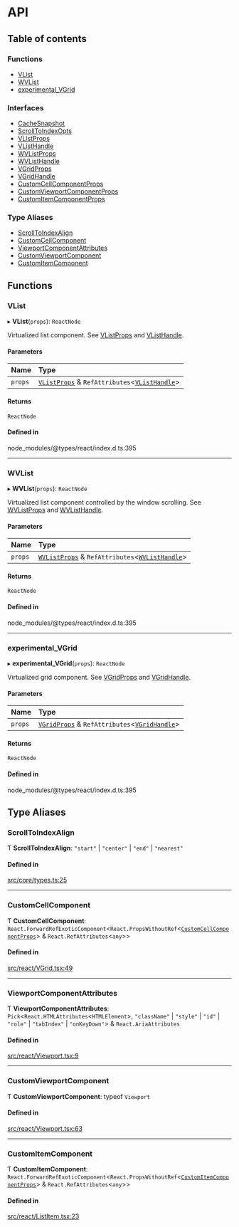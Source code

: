 # API

## Table of contents

### Functions

- [VList](API.md#vlist)
- [WVList](API.md#wvlist)
- [experimental\_VGrid](API.md#experimental_vgrid)

### Interfaces

- [CacheSnapshot](interfaces/CacheSnapshot.md)
- [ScrollToIndexOpts](interfaces/ScrollToIndexOpts.md)
- [VListProps](interfaces/VListProps.md)
- [VListHandle](interfaces/VListHandle.md)
- [WVListProps](interfaces/WVListProps.md)
- [WVListHandle](interfaces/WVListHandle.md)
- [VGridProps](interfaces/VGridProps.md)
- [VGridHandle](interfaces/VGridHandle.md)
- [CustomCellComponentProps](interfaces/CustomCellComponentProps.md)
- [CustomViewportComponentProps](interfaces/CustomViewportComponentProps.md)
- [CustomItemComponentProps](interfaces/CustomItemComponentProps.md)

### Type Aliases

- [ScrollToIndexAlign](API.md#scrolltoindexalign)
- [CustomCellComponent](API.md#customcellcomponent)
- [ViewportComponentAttributes](API.md#viewportcomponentattributes)
- [CustomViewportComponent](API.md#customviewportcomponent)
- [CustomItemComponent](API.md#customitemcomponent)

## Functions

### VList

▸ **VList**(`props`): `ReactNode`

Virtualized list component. See [VListProps](interfaces/VListProps.md) and [VListHandle](interfaces/VListHandle.md).

#### Parameters

| Name | Type |
| :------ | :------ |
| `props` | [`VListProps`](interfaces/VListProps.md) & `RefAttributes`\<[`VListHandle`](interfaces/VListHandle.md)\> |

#### Returns

`ReactNode`

#### Defined in

node_modules/@types/react/index.d.ts:395

___

### WVList

▸ **WVList**(`props`): `ReactNode`

Virtualized list component controlled by the window scrolling. See [WVListProps](interfaces/WVListProps.md) and [WVListHandle](interfaces/WVListHandle.md).

#### Parameters

| Name | Type |
| :------ | :------ |
| `props` | [`WVListProps`](interfaces/WVListProps.md) & `RefAttributes`\<[`WVListHandle`](interfaces/WVListHandle.md)\> |

#### Returns

`ReactNode`

#### Defined in

node_modules/@types/react/index.d.ts:395

___

### experimental\_VGrid

▸ **experimental_VGrid**(`props`): `ReactNode`

Virtualized grid component. See [VGridProps](interfaces/VGridProps.md) and [VGridHandle](interfaces/VGridHandle.md).

#### Parameters

| Name | Type |
| :------ | :------ |
| `props` | [`VGridProps`](interfaces/VGridProps.md) & `RefAttributes`\<[`VGridHandle`](interfaces/VGridHandle.md)\> |

#### Returns

`ReactNode`

#### Defined in

node_modules/@types/react/index.d.ts:395

## Type Aliases

### ScrollToIndexAlign

Ƭ **ScrollToIndexAlign**: ``"start"`` \| ``"center"`` \| ``"end"`` \| ``"nearest"``

#### Defined in

[src/core/types.ts:25](https://github.com/inokawa/virtua/blob/b8f459ef/src/core/types.ts#L25)

___

### CustomCellComponent

Ƭ **CustomCellComponent**: `React.ForwardRefExoticComponent`\<`React.PropsWithoutRef`\<[`CustomCellComponentProps`](interfaces/CustomCellComponentProps.md)\> & `React.RefAttributes`\<`any`\>\>

#### Defined in

[src/react/VGrid.tsx:49](https://github.com/inokawa/virtua/blob/b8f459ef/src/react/VGrid.tsx#L49)

___

### ViewportComponentAttributes

Ƭ **ViewportComponentAttributes**: `Pick`\<`React.HTMLAttributes`\<`HTMLElement`\>, ``"className"`` \| ``"style"`` \| ``"id"`` \| ``"role"`` \| ``"tabIndex"`` \| ``"onKeyDown"``\> & `React.AriaAttributes`

#### Defined in

[src/react/Viewport.tsx:9](https://github.com/inokawa/virtua/blob/b8f459ef/src/react/Viewport.tsx#L9)

___

### CustomViewportComponent

Ƭ **CustomViewportComponent**: typeof `Viewport`

#### Defined in

[src/react/Viewport.tsx:63](https://github.com/inokawa/virtua/blob/b8f459ef/src/react/Viewport.tsx#L63)

___

### CustomItemComponent

Ƭ **CustomItemComponent**: `React.ForwardRefExoticComponent`\<`React.PropsWithoutRef`\<[`CustomItemComponentProps`](interfaces/CustomItemComponentProps.md)\> & `React.RefAttributes`\<`any`\>\>

#### Defined in

[src/react/ListItem.tsx:23](https://github.com/inokawa/virtua/blob/b8f459ef/src/react/ListItem.tsx#L23)
